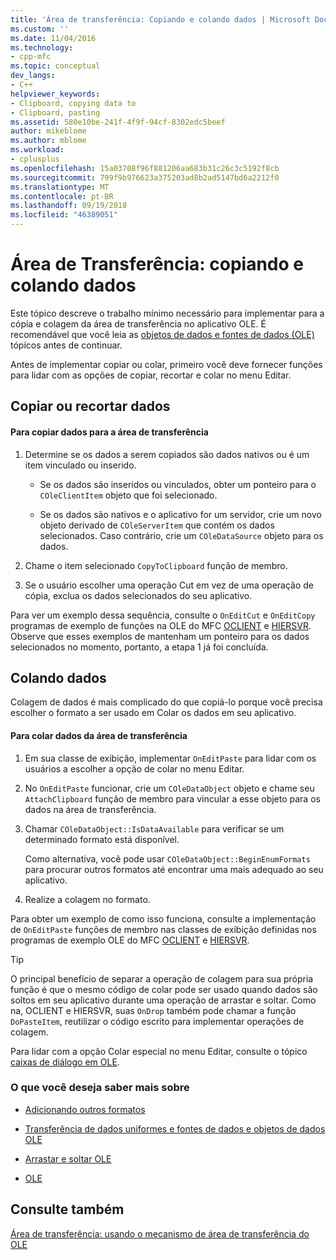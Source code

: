 ```yaml
---
title: 'Área de transferência: Copiando e colando dados | Microsoft Docs'
ms.custom: ''
ms.date: 11/04/2016
ms.technology:
- cpp-mfc
ms.topic: conceptual
dev_langs:
- C++
helpviewer_keywords:
- Clipboard, copying data to
- Clipboard, pasting
ms.assetid: 580e10be-241f-4f9f-94cf-8302edc5beef
author: mikeblome
ms.author: mblome
ms.workload:
- cplusplus
ms.openlocfilehash: 15a03708f96f881206aa683b31c26c3c5192f8cb
ms.sourcegitcommit: 799f9b976623a375203ad8b2ad5147bd6a2212f0
ms.translationtype: MT
ms.contentlocale: pt-BR
ms.lasthandoff: 09/19/2018
ms.locfileid: "46389051"
---
```

# <a name="clipboard-copying-and-pasting-data"></a>Área de Transferência: copiando e colando dados

Este tópico descreve o trabalho mínimo necessário para implementar para a cópia e colagem da área de transferência no aplicativo OLE. É recomendável que você leia as [objetos de dados e fontes de dados (OLE)](../mfc/data-objects-and-data-sources-ole.md) tópicos antes de continuar.

Antes de implementar copiar ou colar, primeiro você deve fornecer funções para lidar com as opções de copiar, recortar e colar no menu Editar.

##  <a name="_core_copying_or_cutting_data"></a> Copiar ou recortar dados

#### <a name="to-copy-data-to-the-clipboard"></a>Para copiar dados para a área de transferência

1. Determine se os dados a serem copiados são dados nativos ou é um item vinculado ou inserido.

   - Se os dados são inseridos ou vinculados, obter um ponteiro para o `COleClientItem` objeto que foi selecionado.

   - Se os dados são nativos e o aplicativo for um servidor, crie um novo objeto derivado de `COleServerItem` que contém os dados selecionados. Caso contrário, crie um `COleDataSource` objeto para os dados.

1. Chame o item selecionado `CopyToClipboard` função de membro.

1. Se o usuário escolher uma operação Cut em vez de uma operação de cópia, exclua os dados selecionados do seu aplicativo.

Para ver um exemplo dessa sequência, consulte o `OnEditCut` e `OnEditCopy` programas de exemplo de funções na OLE do MFC [OCLIENT](../visual-cpp-samples.md) e [HIERSVR](../visual-cpp-samples.md). Observe que esses exemplos de mantenham um ponteiro para os dados selecionados no momento, portanto, a etapa 1 já foi concluída.

##  <a name="_core_pasting_data"></a> Colando dados

Colagem de dados é mais complicado do que copiá-lo porque você precisa escolher o formato a ser usado em Colar os dados em seu aplicativo.

#### <a name="to-paste-data-from-the-clipboard"></a>Para colar dados da área de transferência

1. Em sua classe de exibição, implementar `OnEditPaste` para lidar com os usuários a escolher a opção de colar no menu Editar.

1. No `OnEditPaste` funcionar, crie um `COleDataObject` objeto e chame seu `AttachClipboard` função de membro para vincular a esse objeto para os dados na área de transferência.

1. Chamar `COleDataObject::IsDataAvailable` para verificar se um determinado formato está disponível.

     Como alternativa, você pode usar `COleDataObject::BeginEnumFormats` para procurar outros formatos até encontrar uma mais adequado ao seu aplicativo.

1. Realize a colagem no formato.

Para obter um exemplo de como isso funciona, consulte a implementação de `OnEditPaste` funções de membro nas classes de exibição definidas nos programas de exemplo OLE do MFC [OCLIENT](../visual-cpp-samples.md) e [HIERSVR](../visual-cpp-samples.md).

> [!TIP]
>  O principal benefício de separar a operação de colagem para sua própria função é que o mesmo código de colar pode ser usado quando dados são soltos em seu aplicativo durante uma operação de arrastar e soltar. Como na, OCLIENT e HIERSVR, suas `OnDrop` também pode chamar a função `DoPasteItem`, reutilizar o código escrito para implementar operações de colagem.

Para lidar com a opção Colar especial no menu Editar, consulte o tópico [caixas de diálogo em OLE](../mfc/dialog-boxes-in-ole.md).

### <a name="what-do-you-want-to-know-more-about"></a>O que você deseja saber mais sobre

- [Adicionando outros formatos](../mfc/clipboard-adding-other-formats.md)

- [Transferência de dados uniformes e fontes de dados e objetos de dados OLE](../mfc/data-objects-and-data-sources-ole.md)

- [Arrastar e soltar OLE](../mfc/drag-and-drop-ole.md)

- [OLE](../mfc/ole-background.md)

## <a name="see-also"></a>Consulte também

[Área de transferência: usando o mecanismo de área de transferência do OLE](../mfc/clipboard-using-the-ole-clipboard-mechanism.md)

